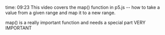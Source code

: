 time: 09:23
This video covers the map() function in p5.js -- how to take a value from a given range and map it to a new range.



map() is a really important function and needs a special part
VERY IMPORTANT